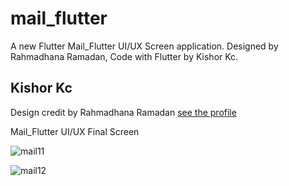 # mail_flutter

A new Flutter Mail_Flutter UI/UX Screen application. Designed by Rahmadhana Ramadan, Code with Flutter by Kishor Kc.

## Kishor Kc

Design credit by Rahmadhana Ramadan [see the profile](https://dribbble.com/rahmadhanar)

Mail_Flutter UI/UX Final Screen

![mail11](https://user-images.githubusercontent.com/73419211/115544271-197e6100-a2c2-11eb-9c49-d6c494c41a35.jpg)

![mail12](https://user-images.githubusercontent.com/73419211/115544305-269b5000-a2c2-11eb-887b-8dd0875a79c5.jpg)
